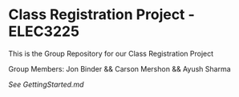 # Class Registration Project - ELEC3225

This is the Group Repository for our Class Registration Project

Group Members: Jon Binder && Carson Mershon && Ayush Sharma

*See GettingStarted.md*
